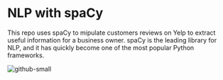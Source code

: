 # NLP with spaCy
This repo uses spaCy to mipulate customers reviews on Yelp to extract useful information for a business owner. spaCy is the leading library for NLP, and it has quickly become one of the most popular Python frameworks. 


![github-small](https://spacy.io/architecture-bcdfffe5c0b9f221a2f6607f96ca0e4a.svg)


